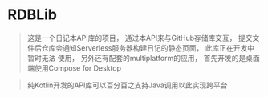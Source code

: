 # RDBLib

> 这是一个日记本API库的项目， 通过本API来与GitHub存储库交互， 
> 提交文件后仓库会通知Serverless服务器构建日记的静态页面， 
> 此库正在开发中暂时无法 使用， 另外还有配套的multiplatform的应用，
> 首先开发的是桌面端使用Compose for Desktop


>纯Kotlin开发的API库可以百分百之支持Java调用以此实现跨平台